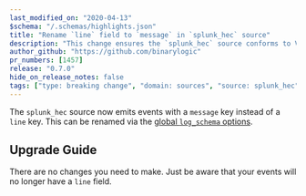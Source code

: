 ```yaml
---
last_modified_on: "2020-04-13"
$schema: "/.schemas/highlights.json"
title: "Rename `line` field to `message` in `splunk_hec` source"
description: "This change ensures the `splunk_hec` source conforms to Vector's schema"
author_github: "https://github.com/binarylogic"
pr_numbers: [1457]
release: "0.7.0"
hide_on_release_notes: false
tags: ["type: breaking change", "domain: sources", "source: splunk_hec"]
---
```


The `splunk_hec` source now emits events with a `message` key instead of a
`line` key. This can be renamed via the [global `log_schema`
options][docs.reference.global-options#log_schema].

## Upgrade Guide

There are no changes you need to make. Just be aware that your events will
no longer have a `line` field.

[docs.reference.global-options#log_schema]: /docs/reference/global-options/#log_schema
